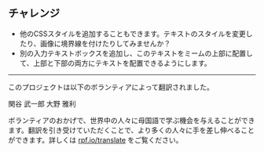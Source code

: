 ## チャレンジ

* 他のCSSスタイルを追加することもできます。テキストのスタイルを変更したり、画像に境界線を付けたりしてみませんか？
* 別の入力テキストボックスを追加し、このテキストをミームの上部に配置して、上部と下部の両方にテキストを配置できるようにします。

***

このプロジェクトは以下のボランティアによって翻訳されました。

関谷 武一郎
大野 雅利

ボランティアのおかげで、世界中の人々に母国語で学ぶ機会を与えることができます。翻訳を引き受けていただくことで、より多くの人々に手を差し伸べることができます。詳しくは [rpf.io/translate](https://rpf.io/translate) をご覧ください。